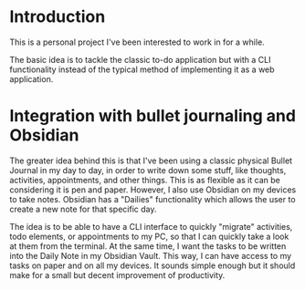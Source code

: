 # Introduction
This is a personal project I've been interested to work in for a while.

The basic idea is to tackle the classic to-do application but with a CLI functionality instead of the typical method of implementing it as a web application.

# Integration with bullet journaling and Obsidian
The greater idea behind this is that I've been using a classic physical Bullet Journal in my day to day, in order to write down some stuff, like thoughts, activities, appointments, and other things. This is as flexible as it can be considering it is pen and paper.
However, I also use Obsidian on my devices to take notes. Obsidian has a "Dailies" functionality which allows the user to create a new note for that specific day.

The idea is to be able to have a CLI interface to quickly "migrate" activities, todo elements, or appointments to my PC, so that I can quickly take a look at them from the terminal. At the same time, I want the tasks to be written into the Daily Note in my Obsidian Vault. This way, I can have access to my tasks on paper and on all my devices. It sounds simple enough but it should make for a small but decent improvement of productivity.
